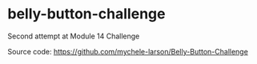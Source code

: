 # belly-button-challenge
Second attempt at Module 14 Challenge

Source code: https://github.com/mychele-larson/Belly-Button-Challenge 
